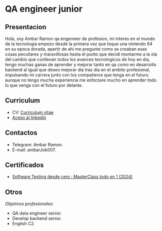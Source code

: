 # **QA engineer junior**

## Presentacion
Hola, soy Ambar Ramon qa engenieer de profesion, mi interes en el mundo de la tecnologia empezo desde la primera vez que toque una nintendo 64 en su epoca dorada, apartir de ahi me pregunte como se creaban esas cosas
peculiares y maravillosas hasta el punto que decidi montarme a la ola del cambio que conllevan todos los avances tecnologicos de hoy en dia, tengo muchas ganas de aprender y mejorar tanto en qa como en desarrollo backend
al igual que deseo mejorar dia tras dia en el ambito profesional, impulsando mi carrera junto con los compañeros que tenga en el futuro. aunque no tengo mucha experiencia me esforzare mucho en aprender todo lo que venga
con el futuro por delante.

## Curriculum 
* CV: [Curriculum vitae]()
* [Aceso al linkedin](https://www.linkedin.com/in/%C3%A1mbar-ram%C3%B3n-quezada-8b5530280/)

## Contactos
* Telegram: Ambar Ramon.
* E-mail: ambarJob007.

## Certificados
* [Software Testing desde cero : MasterClass todo en 1 (2024)
](https://udemy-certificate.s3.amazonaws.com/pdf/UC-9ad9ec58-ec0e-4958-ab72-bb6999d969a3.pdf)

## Otros
*Objetivos profesionales:*
* QA data engineer senior.
* Develop backend senior.
* English C2.
